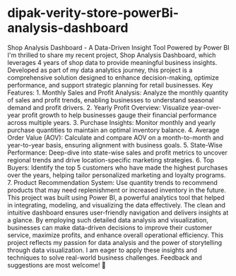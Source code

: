 # dipak-verity-store-powerBi-analysis-dashboard

Shop Analysis Dashboard - A Data-Driven Insight Tool Powered by Power BI  I'm thrilled to share my recent project, Shop Analysis Dashboard, which leverages 4 years of shop data to provide meaningful business insights. Developed as part of my data analytics journey, this project is a comprehensive solution designed to enhance decision-making, optimize performance, and support strategic planning for retail businesses.    Key Features:   1. Monthly Sales and Profit Analysis: Analyze the monthly quantity of sales and profit trends, enabling businesses to understand seasonal demand and profit drivers.   2. Yearly Profit Overview: Visualize year-over-year profit growth to help businesses gauge their financial performance across multiple years.   3. Purchase Insights: Monitor monthly and yearly purchase quantities to maintain an optimal inventory balance.   4. Average Order Value (AOV): Calculate and compare AOV on a month-to-month and year-to-year basis, ensuring alignment with business goals.   5. State-Wise Performance: Deep-dive into state-wise sales and profit metrics to uncover regional trends and drive location-specific marketing strategies.   6. Top Buyers: Identify the top 5 customers who have made the highest purchases over the years, helping tailor personalized marketing and loyalty programs.   7. Product Recommendation System: Use quantity trends to recommend products that may need replenishment or increased inventory in the future.    This project was built using Power BI, a powerful analytics tool that helped in integrating, modeling, and visualizing the data effectively. The clean and intuitive dashboard ensures user-friendly navigation and delivers insights at a glance.    By employing such detailed data analysis and visualization, businesses can make data-driven decisions to improve their customer service, maximize profits, and enhance overall operational efficiency.    This project reflects my passion for data analysis and the power of storytelling through data visualization. I am eager to apply these insights and techniques to solve real-world business challenges. Feedback and suggestions are most welcome! 🚀  
